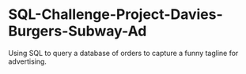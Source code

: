 # SQL-Challenge-Project-Davies-Burgers-Subway-Ad
Using SQL to query a database of orders to capture a funny tagline for advertising.
